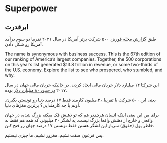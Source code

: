 <h1>Superpower</h1>
<h2>ابرقدرت</h2>

<p>
    طبق <a href="https://fortune.com/fortune500/" target="_blank">گزارش مجله فوربز</a>، ۵۰۰ شرکت برتر آمریکا در سال ۲۰۲۱ تقریبا دو سوم درآمد آمریکا رو شکل دادن.
</p>
<p>
    The name is synonymous with business success. This is the 67th edition of our ranking of America’s largest companies. Together, the 500 corporations on this year’s list generated $13.8 trillion in revenue, or some two-thirds of the U.S. economy. Explore the list to see who prospered, who stumbled, and why.
</p>
<p>
این شرکتا ۱۴ میلیارد دلار جریان مالی ایجاد کردن، در حالیکه جریان مالی جهان در سال ۲۰۱۷ <a href="https://www.worldometers.info/gdp/gdp-by-country/" target="_blank">در حدود ۸۰ میلیارد دلار</a> بوده.  
</p>
<p>
    یعنی این ۵۰۰ شرکت با <a href="https://fortune.com/fortune500/2019/" target="_blank">تقریبا ۳۰ میلیون کارمند</a> فقط ۱۷ درصد دنیا رو تونستن بگیرن. اونم با چه کارمندایی؟ برترین مغزهای دنیا.
</p>
<p>
    برای من این یعنی اینکه انسان هرچقدر هم که تو ذهنش فک میکنه بزرگ شده، در جهان واقعی و خارج از ذهنش واقعا بزرگ نیست. یه لشگر ۳۰ میلیونی که همه هم فقط به خاطر پول (حقوق) سرباز این لشگر هستن فقط تونستن ۱۷ درصد جهان رو فتح کنن.
</p>
<p>
    پس فرعون صفت نشیم. مغرور نشیم. ما چیزی نیستیم.
</p>
